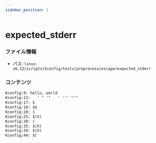 ```yaml
---
sidebar_position: 1
---
```

# expected_stderr

### ファイル情報

- パス: `linux-v6.12/scripts/kconfig/tests/preprocess/escape/expected_stderr`

### コンテンツ

```txt
Kconfig:9: hello, world
Kconfig:13:   ' " '"   ' ''' "'"
Kconfig:17: $
Kconfig:18: $$
Kconfig:20: 1
Kconfig:25: $(X)
Kconfig:30: (
Kconfig:35: $(X)
Kconfig:39: $(X)
Kconfig:44: $(

```
